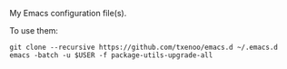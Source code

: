 My Emacs configuration file(s).

To use them:

```
git clone --recursive https://github.com/txenoo/emacs.d ~/.emacs.d
emacs -batch -u $USER -f package-utils-upgrade-all

